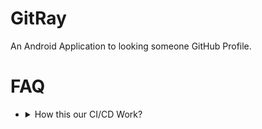 GitRay
======
An Android Application to looking someone GitHub Profile.


FAQ
===
- <details><summary>How this our CI/CD Work?</summary>
    [Credit for TharunBalaji2004](https://github.com/TharunBalaji2004/android-ci-cd)
   </details>